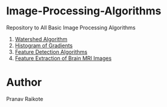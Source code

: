 # Image-Processing-Algorithms
Repository to All Basic Image Processing Algorithms

1. [Watershed Algorithm](https://github.com/pranavraikote/CV-WaterShed-Algorithm) <br>
2. [Histogram of Gradients](https://github.com/pranavraikote/CV-Histogram-of-Gradients) <br>
3. [Feature Detection Algorithms](https://github.com/pranavraikote/CV-Feature-Detection-Algorithms) <br>
4. [Feature Extraction of Brain MRI Images](https://github.com/pranavraikote/CV-Brain-Tumor-Feature-Extraction) <br>


# Author
Pranav Raikote
